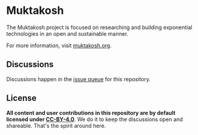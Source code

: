 # Muktakosh

The Muktakosh project is focused on researching and building exponential technologies in an open and sustainable manner.

For more information, visit [muktakosh.org][muktakosh].

## Discussions

Discussions happen in the [issue queue][issue_queue] for this repository.

## License

**All content and user contributions in this repository are by default licensed under [CC-BY-4.0][license_file]**. We do it to keep the discussions open and shareable. That's the spirit around here.

[muktakosh]: https://muktakosh.org
[issue_queue]: https://github.com/muktakosh/muktakosh/issues
[license_file]: LICENSE
